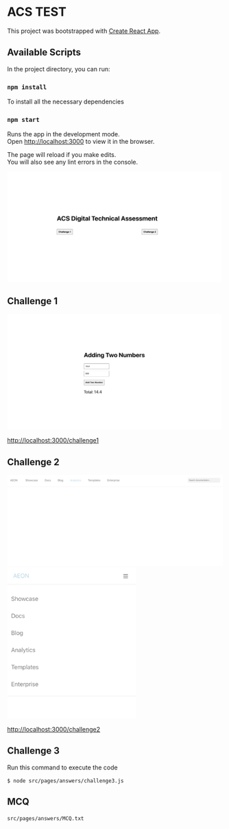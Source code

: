# ACS TEST

This project was bootstrapped with [Create React App](https://github.com/facebook/create-react-app).

## Available Scripts

In the project directory, you can run:

### `npm install`

To install all the necessary dependencies

### `npm start`

Runs the app in the development mode.\
Open [http://localhost:3000](http://localhost:3000) to view it in the browser.

The page will reload if you make edits.\
You will also see any lint errors in the console.

<img src="./public/readme-pics/home.png" width="500">

## Challenge 1

<img src="./public/readme-pics/challenge1.png" width="500">

[http://localhost:3000/challenge1](http://localhost:3000/challenge1) 

## Challenge 2

<img src="./public/readme-pics/challenge2_1.png" width="800"> <img src="./public/readme-pics/challenge2_2.png" width="300">

[http://localhost:3000/challenge2](http://localhost:3000/challenge2)

## Challenge 3

Run this command to execute the code

```
$ node src/pages/answers/challenge3.js  
```

## MCQ

```
src/pages/answers/MCQ.txt
```
